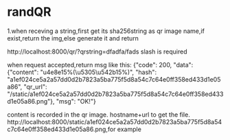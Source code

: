 # randQR
1.when receving a string,first get its sha256string as qr image name,if exist,return the img,else generate
it and return

http://localhost:8000/qr/?qrstring=dfadfa/fads
slash is required


when request accepted,return msg like this:
{"code": 200, "data": {"content": "u4e8e15%(\u5305\u542b15%)", "hash": "a1ef024ce5a2a57dd0d2b7823a5ba775f5d8a54c7c64e0ff358ed433d1e05a86", "qr_url": "/static/a1ef024ce5a2a57dd0d2b7823a5ba775f5d8a54c7c64e0ff358ed433d1e05a86.png"}, "msg": "OK!"}

content is recorded in the qr image.
hostname+url to get the file. http://localhost:8000/static/a1ef024ce5a2a57dd0d2b7823a5ba775f5d8a54c7c64e0ff358ed433d1e05a86.png,for example
